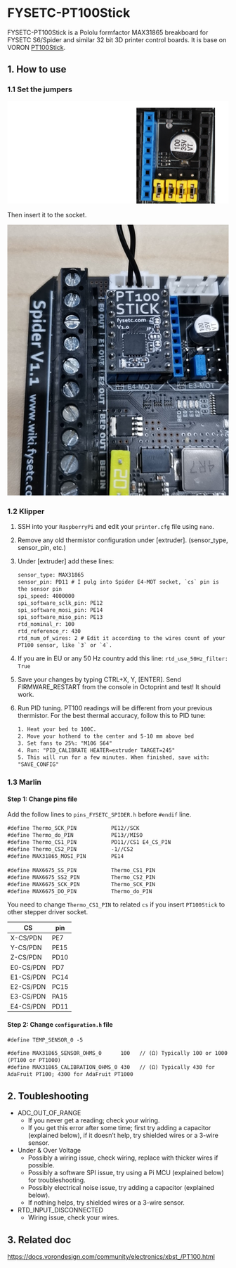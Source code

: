# FYSETC-PT100Stick
FYSETC-PT100Stick is a Pololu formfactor MAX31865 breakboard for FYSETC S6/Spider and similar 32 bit 3D printer control boards. It is base on VORON [PT100Stick](https://github.com/VoronDesign/Voron-Hardware/tree/master/PT100Stick).

## 1. How to use

### 1.1 Set the jumpers

![1574477946366](images/jumpers.png)

Then insert it to the socket.

![](images/insertion.jpg)

### 1.2 Klipper

1. SSH into your `RaspberryPi` and edit your `printer.cfg` file using `nano`.

2. Remove any old thermistor configuration under [extruder]. (sensor_type, sensor_pin, etc.)

3. Under [extruder] add these lines:

   ```
   sensor_type: MAX31865
   sensor_pin: PD11 # I pulg into Spider E4-MOT socket, `cs` pin is the sensor pin
   spi_speed: 4000000
   spi_software_sclk_pin: PE12
   spi_software_mosi_pin: PE14
   spi_software_miso_pin: PE13
   rtd_nominal_r: 100
   rtd_reference_r: 430
   rtd_num_of_wires: 2 # Edit it according to the wires count of your PT100 sensor, like `3` or `4`.
   ```

4. If you are in EU or any 50 Hz country add this line: `rtd_use_50Hz_filter: True`

5. Save your changes by typing CTRL+X, Y, [ENTER]. Send FIRMWARE_RESTART from the console in Octoprint and test! It should work.

6. Run PID tuning. PT100 readings will be different from your previous thermistor. For the best thermal accuracy, follow this to PID tune:

   ```
   1. Heat your bed to 100C.
   2. Move your hothend to the center and 5-10 mm above bed
   3. Set fans to 25%: "M106 S64"
   4. Run: "PID_CALIBRATE HEATER=extruder TARGET=245"
   5. This will run for a few minutes. When finished, save with: "SAVE_CONFIG"
   ```

### 1.3 Marlin

#### Step 1: Change pins file

Add the follow lines to `pins_FYSETC_SPIDER.h` before `#endif` line.

```
#define Thermo_SCK_PIN           PE12//SCK
#define Thermo_do_PIN            PE13//MISO
#define Thermo_CS1_PIN           PD11//CS1 E4_CS_PIN
#define Thermo_CS2_PIN           -1//CS2
#define MAX31865_MOSI_PIN        PE14

#define MAX6675_SS_PIN           Thermo_CS1_PIN
#define MAX6675_SS2_PIN          Thermo_CS2_PIN
#define MAX6675_SCK_PIN          Thermo_SCK_PIN
#define MAX6675_DO_PIN           Thermo_do_PIN  
```

You need to change `Thermo_CS1_PIN` to related `cs` if you insert `PT100Stick` to other stepper driver socket.

| CS        | pin  |
| --------- | ---- |
| X-CS/PDN  | PE7  |
| Y-CS/PDN  | PE15 |
| Z-CS/PDN  | PD10 |
| E0-CS/PDN | PD7  |
| E1-CS/PDN | PC14 |
| E2-CS/PDN | PC15 |
| E3-CS/PDN | PA15 |
| E4-CS/PDN | PD11 |

#### Step 2:  Change `configuration.h` file

```
#define TEMP_SENSOR_0 -5
```

```
#define MAX31865_SENSOR_OHMS_0      100   // (Ω) Typically 100 or 1000 (PT100 or PT1000)
#define MAX31865_CALIBRATION_OHMS_0 430   // (Ω) Typically 430 for AdaFruit PT100; 4300 for AdaFruit PT1000
```

## 2. Toubleshooting

- ADC_OUT_OF_RANGE
  - If you never get a reading; check your wiring.
  - If you get this error after some time; first try adding a capacitor (explained below), if it doesn’t help, try shielded wires or a 3-wire sensor.
- Under & Over Voltage
  - Possibly a wiring issue, check wiring, replace with thicker wires if possible.
  - Possibly a software SPI issue, try using a Pi MCU (explained below) for troubleshooting.
  - Possibly electrical noise issue, try adding a capacitor (explained below).
  - If nothing helps, try shielded wires or a 3-wire sensor.
- RTD_INPUT_DISCONNECTED
  - Wiring issue, check your wires.

## 3. Related doc

https://docs.vorondesign.com/community/electronics/xbst_/PT100.html

